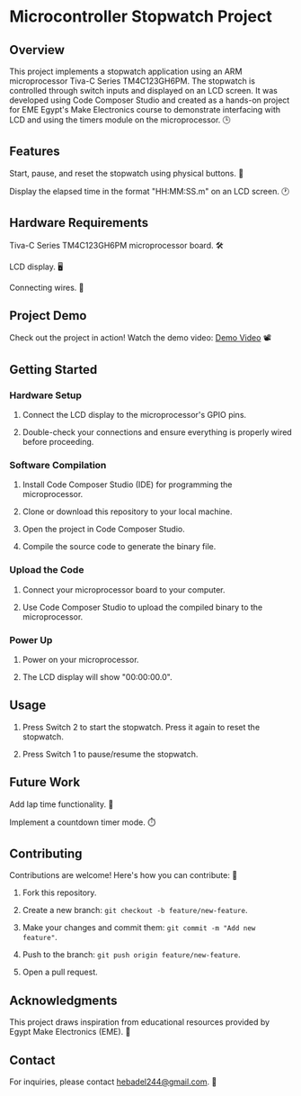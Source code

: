 # Microcontroller Stopwatch Project

## Overview

This project implements a stopwatch application using an ARM microprocessor Tiva-C Series TM4C123GH6PM. The stopwatch is controlled through switch inputs and displayed on an LCD screen. It was developed using Code Composer Studio and created as a hands-on project for EME Egypt's Make Electronics course to demonstrate interfacing with LCD and using the timers module on the microprocessor. 🕒

## Features

Start, pause, and reset the stopwatch using physical buttons. 🚀

Display the elapsed time in the format "HH:MM:SS.m" on an LCD screen. 🕐

## Hardware Requirements

Tiva-C Series TM4C123GH6PM microprocessor board. 🛠️

LCD display. 🖥️

Connecting wires. 🔌

## Project Demo

Check out the project in action! Watch the demo video: [Demo Video](Demo/demo.mp4) 📽️

## Getting Started

### Hardware Setup

1. Connect the LCD display to the microprocessor's GPIO pins.

2. Double-check your connections and ensure everything is properly wired before proceeding.

### Software Compilation

1. Install Code Composer Studio (IDE) for programming the microprocessor.

2. Clone or download this repository to your local machine.

3. Open the project in Code Composer Studio.

4. Compile the source code to generate the binary file.

### Upload the Code

1. Connect your microprocessor board to your computer.

2. Use Code Composer Studio to upload the compiled binary to the microprocessor.

### Power Up

1. Power on your microprocessor.

2. The LCD display will show "00:00:00.0".

## Usage

1. Press Switch 2 to start the stopwatch. Press it again to reset the stopwatch.

2. Press Switch 1 to pause/resume the stopwatch.

## Future Work

Add lap time functionality. 🔮

Implement a countdown timer mode. ⏱️

## Contributing

Contributions are welcome! Here's how you can contribute: 🤝

1. Fork this repository.

2. Create a new branch: `git checkout -b feature/new-feature`.

3. Make your changes and commit them: `git commit -m "Add new feature"`.

4. Push to the branch: `git push origin feature/new-feature`.

5. Open a pull request.

## Acknowledgments

This project draws inspiration from educational resources provided by Egypt Make Electronics (EME). 🙌

## Contact

 For inquiries, please contact [hebadel244@gmail.com](mailto:hebadel244@gmail.com). 📧
